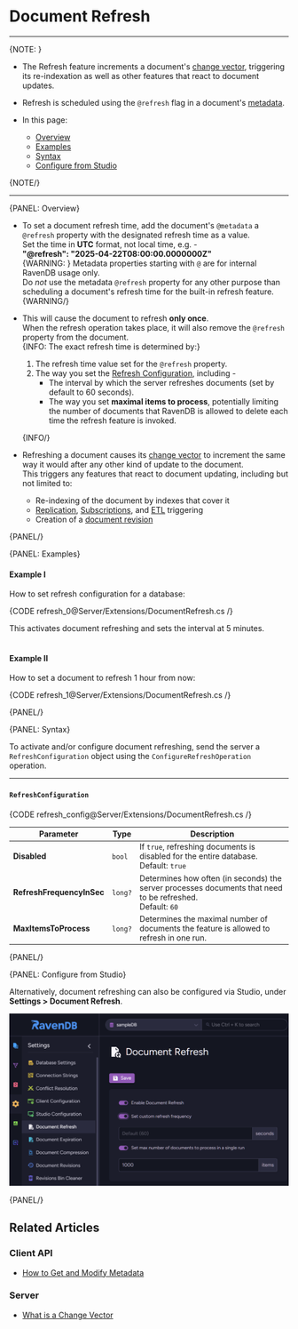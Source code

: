 ﻿# Document Refresh
---

{NOTE: }

* The Refresh feature increments a document's [change vector](../../server/clustering/replication/change-vector), 
  triggering its re-indexation as well as other features that react to document updates.  

* Refresh is scheduled using the `@refresh` flag in a document's [metadata](../../client-api/session/how-to/get-and-modify-entity-metadata).  

* In this page:  
  * [Overview](../../server/extensions/refresh#overview)  
  * [Examples](../../server/extensions/refresh#examples)
  * [Syntax](../../server/extensions/refresh#syntax)
  * [Configure from Studio](../../server/extensions/refresh#configure-from-studio)


{NOTE/}

---

{PANEL: Overview}

* To set a document refresh time, add the document's `@metadata` a 
  `@refresh` property with the designated refresh time as a value.  
  Set the time in **UTC** format, not local time, e.g. -  
  **"@refresh": "2025-04-22T08:00:00.0000000Z"**  
  {WARNING: }
  Metadata properties starting with `@` are for internal RavenDB usage only.  
  Do _not_ use the metadata `@refresh` property for any other purpose than 
  scheduling a document's refresh time for the built-in refresh feature.  
  {WARNING/}

* This will cause the document to refresh **only once**.  
  When the refresh operation takes place, it will also remove the `@refresh` property from the document.  
     {INFO: The exact refresh time is determined by:}

     1. The refresh time value set for the `@refresh` property.  
     2. The way you set the [Refresh Configuration](../../server/extensions/refresh#syntax), 
        including -  
         - The interval by which the server refreshes documents (set by default to 60 seconds).  
         - The way you set **maximal items to process**, potentially limiting the number 
           of documents that RavenDB is allowed to delete each time the refresh feature is invoked.  

     {INFO/}

* Refreshing a document causes its [change vector](../../server/clustering/replication/change-vector) 
  to increment the same way it would after any other kind of update to the document.  
  This triggers any features that react to document updating, including but not limited to:  
   - Re-indexing of the document by indexes that cover it  
   - [Replication](../../server/ongoing-tasks/external-replication), 
     [Subscriptions](../../client-api/data-subscriptions/what-are-data-subscriptions), 
     and [ETL](../../server/ongoing-tasks/etl/basics) triggering  
   - Creation of a [document revision](../../document-extensions/revisions/overview)  

{PANEL/}

{PANEL: Examples}

#### Example I  

How to set refresh configuration for a database:  

{CODE refresh_0@Server/Extensions/DocumentRefresh.cs /}  

This activates document refreshing and sets the interval at 5 minutes.  
<br/>
#### Example II  

How to set a document to refresh 1 hour from now:  

{CODE refresh_1@Server/Extensions/DocumentRefresh.cs /}  

{PANEL/}

{PANEL: Syntax}

To activate and/or configure document refreshing, send the server a 
`RefreshConfiguration` object using the `ConfigureRefreshOperation` operation.  

---

#### `RefreshConfiguration`

{CODE refresh_config@Server/Extensions/DocumentRefresh.cs /}

| Parameter | Type | Description |
| - | - | - |
| **Disabled** | `bool` | If `true`, refreshing documents is disabled for the entire database.<BR>Default: `true` |
| **RefreshFrequencyInSec** | `long?` | Determines how often (in seconds) the server processes documents that need to be refreshed.<BR>Default: `60` |
| **MaxItemsToProcess** | `long?` | Determines the maximal number of documents the feature is allowed to refresh in one run. |

{PANEL/}

{PANEL: Configure from Studio}

Alternatively, document refreshing can also be configured via Studio, under **Settings > Document Refresh**.

![NoSQL DB Server - Document Refresh](images/StudioRefresh.png "Document Refresh Settings")

{PANEL/}

## Related Articles

### Client API

- [How to Get and Modify Metadata](../../client-api/session/how-to/get-and-modify-entity-metadata)  

### Server

- [What is a Change Vector](../../server/clustering/replication/change-vector)  

